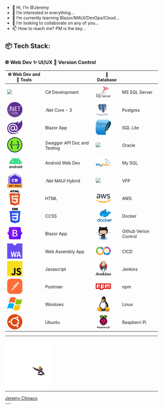 - 👋 Hi, I’m @Jeremy
- 👀 I’m interested in everything...
- 🌱 I’m currently learning Blazor/MAUI/DevOps/Cloud...
- 💞️ I’m looking to collaborate on any of you...
- 📫 How to reach me? PM is the key...

<!---
JJC3483/JJC3483 is a ✨ special ✨ repository because its `README.md` (this file) appears on your GitHub profile.
You can click the Preview link to take a look at your changes.
--->
:package:
Tech Stack:
---
### 🌐 Web Dev  ✨ UI/UX    :symbols: Version Control  

|🌐 Web Dev and 🔨 Tools                                                                       |                               |💾 Database                                                                                  |                               |
|-----------------------------------------------------------------------------------------------| ------------------------------|----------------------------------------------------------------------------------------------|-------------------------------|
|<img height="50" src="https://github.com/JJC3483/JJC3483/blob/main/TechIcons/c#.png">          | C# Development                |<img height="50" src="https://github.com/JJC3483/JJC3483/blob/main/TechIcons/mssql.png">      | MS SQL Server                 |
|<img height="50" src="https://github.com/JJC3483/JJC3483/blob/main/TechIcons/_net_core.png">   | .Net Core - 3                 |<img height="50" src="https://github.com/JJC3483/JJC3483/blob/main/TechIcons/postgresql.png"> | Postgres                      |
|<img height="50" src="https://github.com/JJC3483/JJC3483/blob/main/TechIcons/blazor.png">      | Blazor App                    |<img height="50" src="https://github.com/JJC3483/JJC3483/blob/main/TechIcons/SQLite.svg">     | SQL Lite                      |
|<img height="50" src="https://github.com/JJC3483/JJC3483/blob/main/TechIcons/swagger.png">     | Swagger API Doc and Testing   |<img height="50" src="https://github.com/JJC3483/JJC3483/blob/main/TechIcons/oracle.svg">     | Oracle                        |
|<img height="50" src="https://github.com/JJC3483/JJC3483/blob/main/TechIcons/android.png">     | Android Web Dev               |<img height="50" src="https://github.com/JJC3483/JJC3483/blob/main/TechIcons/mysql.png">      | My SQL                        |
|<img height="50" src="https://github.com/JJC3483/JJC3483/blob/main/TechIcons/_net_maui.jpg">   | .Net MAUI Hybrid              |<img height="50" src="https://github.com/JJC3483/JJC3483/blob/main/TechIcons/Foxpro-icon.png">| VFP                           |
|<img height="50" src="https://github.com/JJC3483/JJC3483/blob/main/TechIcons/html.png">        | HTML                          |<img height="50" src="https://github.com/JJC3483/JJC3483/blob/main/TechIcons/aws.png">         | AWS                           |
|<img height="50" src="https://github.com/JJC3483/JJC3483/blob/main/TechIcons/css.png">         | CCSS                          |<img height="50" src="https://github.com/JJC3483/JJC3483/blob/main/TechIcons/docker.png">      | Docker                        |
|<img height="50" src="https://github.com/JJC3483/JJC3483/blob/main/TechIcons/bootstrap.png">   | Blazor App                    |<img height="50" src="https://github.com/JJC3483/JJC3483/blob/main/TechIcons/github.png">      | Github Verion Control         |
|<img height="50" src="https://github.com/JJC3483/JJC3483/blob/main/TechIcons/webassembly.png"> | Web Assembly App              |<img height="50" src="https://github.com/JJC3483/JJC3483/blob/main/TechIcons/ci_cd.png">       | CICD                          |
|<img height="50" src="https://github.com/JJC3483/JJC3483/blob/main/TechIcons/javascript.png">  | Javascript                    |<img height="50" src="https://github.com/JJC3483/JJC3483/blob/main/TechIcons/jenkins.png">     | Jenkins                       |
|<img height="50" src="https://github.com/JJC3483/JJC3483/blob/main/TechIcons/Postman.svg">     | Postman                       |<img height="50" src="https://github.com/JJC3483/JJC3483/blob/main/TechIcons/npm.png">         | npm                           |
|<img height="50" src="https://github.com/JJC3483/JJC3483/blob/main/TechIcons/windows.png">     | Windows                       |<img height="50" src="https://github.com/JJC3483/JJC3483/blob/main/TechIcons/linux.png">       | Linux                         |
|<img height="50" src="https://github.com/JJC3483/JJC3483/blob/main/TechIcons/ubuntu.png">      | Ubuntu                        |<img height="50" src="https://github.com/JJC3483/JJC3483/blob/main/TechIcons/raspberri_pi.png">| Raspberri Pi                  |

---

<img height="150" src="https://github.com/JJC3483/JJC3483/blob/main/TechIcons/cloud-strife.gif" loop=infinite>

---

<div class="card">
 <div class="badge-base LI-profile-badge" data-locale="en_US" data-size="large" data-theme="dark" data-type="HORIZONTAL" data-vanity="jeremy-climaco-b2270263" data-version="v1"><a class="badge-base__link LI-simple-link" href="https://ph.linkedin.com/in/jeremy-climaco-b2270263?trk=profile-badge">Jeremy Climaco</a></div>
</div>
---              
